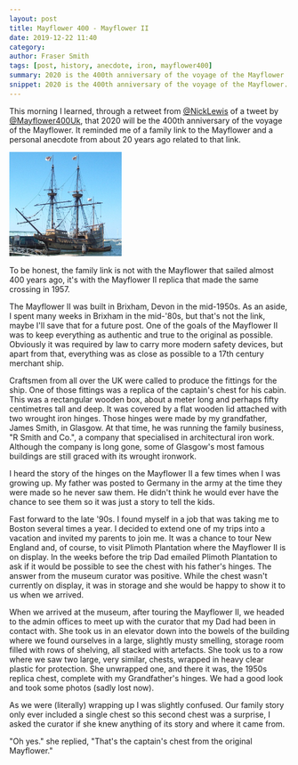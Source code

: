 ```yaml
---
layout: post
title: Mayflower 400 - Mayflower II
date: 2019-12-22 11:40
category:
author: Fraser Smith
tags: [post, history, anecdote, iron, mayflower400]
summary: 2020 is the 400th anniversary of the voyage of the Mayflower
snippet: 2020 is the 400th anniversary of the voyage of the Mayflower. This is a story about my family link and a visit to see the replica.
---
```

This morning I learned, through a retweet from [@NickLewis](https://twitter.com/nicklewis) of a tweet by [@Mayflower400Uk](https://twitter.com/mayflower400uk), that 2020 will be the 400th anniversary of the voyage of the Mayflower. It reminded me of a family link to the Mayflower and a personal anecdote from about 20 years ago related to that link.

<img src="/img/mayflowerII.jpg" alt="Mayflower Replica" style="width: 40%;" />

<!--more-->

To be honest, the family link is not with the Mayflower that sailed almost 400 years ago, it's with the Mayflower II replica that made the same crossing in 1957.

The Mayflower II was built in Brixham, Devon in the mid-1950s. As an aside, I spent many weeks in Brixham in the mid-'80s, but that's not the link, maybe I'll save that for a future post. One of the goals of the Mayflower II was to keep everything as authentic and true to the original as possible. Obviously it was required by law to carry more modern safety devices, but apart from that, everything was as close as possible to a 17th century merchant ship.

Craftsmen from all over the UK were called to produce the fittings for the ship. One of those fittings was a replica of the captain's chest for his cabin. This was a rectangular wooden box, about a meter long and perhaps fifty centimetres tall and deep. It was covered by a flat wooden lid attached with two wrought iron hinges. Those hinges were made by my grandfather, James Smith, in Glasgow. At that time, he was running the family business, "R Smith and Co.", a company that specialised in architectural iron work. Although the company is long gone, some of Glasgow's most famous buildings are still graced with its wrought ironwork.

I heard the story of the hinges on the Mayflower II a few times when I was growing up. My father was posted to Germany in the army at the time they were made so he never saw them. He didn't think he would ever have the chance to see them so it was just a story to tell the kids.

Fast forward to the late '90s. I found myself in a job that was taking me to Boston several times a year. I decided to extend one of my trips into a vacation and invited my parents to join me. It was a chance to tour New England and, of course, to visit Plimoth Plantation where the Mayflower II is on display. In the weeks before the trip Dad emailed Plimoth Plantation to ask if it would be possible to see the chest with his father's hinges. The answer from the museum curator was positive. While the chest wasn't currently on display, it was in storage and she would be happy to show it to us when we arrived.

When we arrived at the museum, after touring the Mayflower II, we headed to the admin offices to meet up with the curator that my Dad had been in contact with. She took us in an elevator down into the bowels of the building where we found ourselves in a large, slightly musty smelling, storage room filled with rows of shelving, all stacked with artefacts. She took us to a row where we saw two large, very similar, chests, wrapped in heavy clear plastic for protection. She unwrapped one, and there it was, the 1950s replica chest, complete with my Grandfather's hinges. We had a good look and took some photos (sadly lost now).

As we were (literally) wrapping up I was slightly confused. Our family story only ever included a single chest so this second chest was a surprise, I asked the curator if she knew anything of its story and where it came from.

"Oh yes." she replied, "That's the captain's chest from the original Mayflower."